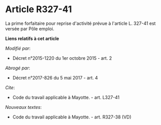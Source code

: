 # Article R327-41

La prime forfaitaire pour reprise d'activité prévue à l'article L. 327-41 est versée par Pôle emploi.

**Liens relatifs à cet article**

_Modifié par_:

  - Décret n°2015-1220 du 1er octobre 2015 - art. 2

_Abrogé par_:

  - Décret n°2017-826 du 5 mai 2017 - art. 4

_Cite_:

  - Code du travail applicable à Mayotte. - art. L327-41

_Nouveaux textes_:

  - Code du travail applicable à Mayotte. - art. R327-38 (VD)
